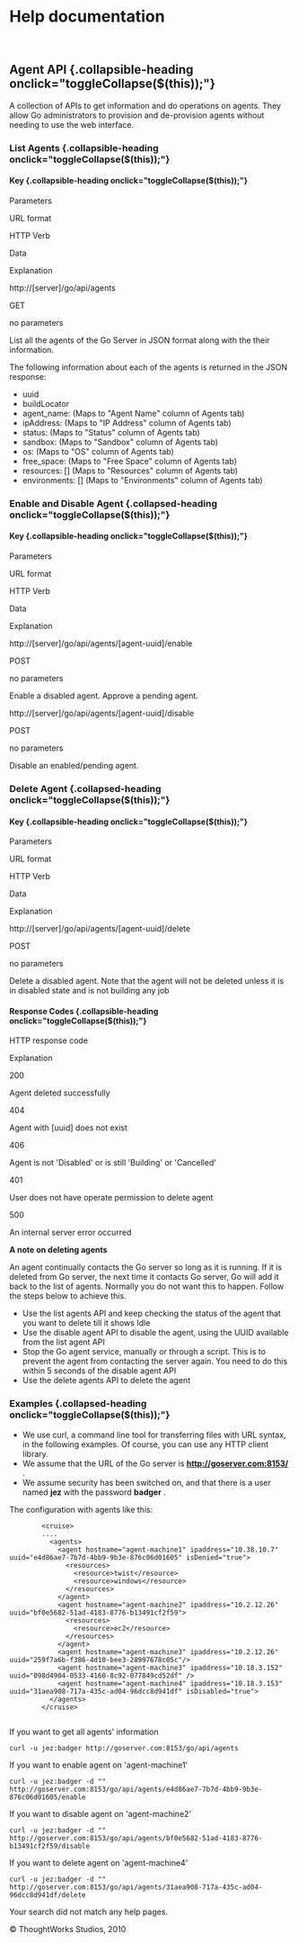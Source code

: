 Help documentation
==================

 

Agent API {.collapsible-heading onclick="toggleCollapse($(this));"}
---------

A collection of APIs to get information and do operations on agents.
They allow Go administrators to provision and de-provision agents
without needing to use the web interface.

### List Agents {.collapsible-heading onclick="toggleCollapse($(this));"}

#### Key {.collapsible-heading onclick="toggleCollapse($(this));"}

Parameters

URL format

HTTP Verb

Data

Explanation

http://[server]/go/api/agents

GET

no parameters

List all the agents of the Go Server in JSON format along with the their
information.

The following information about each of the agents is returned in the
JSON response:

-   uuid
-   buildLocator
-   agent\_name: (Maps to "Agent Name" column of Agents tab)
-   ipAddress: (Maps to "IP Address" column of Agents tab)
-   status: (Maps to "Status" column of Agents tab)
-   sandbox: (Maps to "Sandbox" column of Agents tab)
-   os: (Maps to "OS" column of Agents tab)
-   free\_space: (Maps to "Free Space" column of Agents tab)
-   resources: [] (Maps to "Resources" column of Agents tab)
-   environments: [] (Maps to "Environments" column of Agents tab)

### Enable and Disable Agent {.collapsed-heading onclick="toggleCollapse($(this));"}

#### Key {.collapsible-heading onclick="toggleCollapse($(this));"}

Parameters

URL format

HTTP Verb

Data

Explanation

http://[server]/go/api/agents/[agent-uuid]/enable

POST

no parameters

Enable a disabled agent. Approve a pending agent.

http://[server]/go/api/agents/[agent-uuid]/disable

POST

no parameters

Disable an enabled/pending agent.

### Delete Agent {.collapsed-heading onclick="toggleCollapse($(this));"}

#### Key {.collapsible-heading onclick="toggleCollapse($(this));"}

Parameters

URL format

HTTP Verb

Data

Explanation

http://[server]/go/api/agents/[agent-uuid]/delete

POST

no parameters

Delete a disabled agent. Note that the agent will not be deleted unless
it is in disabled state and is not building any job

#### Response Codes {.collapsible-heading onclick="toggleCollapse($(this));"}

HTTP response code

Explanation

200

Agent deleted successfully

404

Agent with [uuid] does not exist

406

Agent is not 'Disabled' or is still 'Building' or 'Cancelled'

401

User does not have operate permission to delete agent

500

An internal server error occurred

**A note on deleting agents**

An agent continually contacts the Go server so long as it is running. If
it is deleted from Go server, the next time it contacts Go server, Go
will add it back to the list of agents. Normally you do not want this to
happen. Follow the steps below to achieve this.

-   Use the list agents API and keep checking the status of the agent
    that you want to delete till it shows Idle
-   Use the disable agent API to disable the agent, using the UUID
    available from the list agent API
-   Stop the Go agent service, manually or through a script. This is to
    prevent the agent from contacting the server again. You need to do
    this within 5 seconds of the disable agent API
-   Use the delete agents API to delete the agent

### Examples {.collapsed-heading onclick="toggleCollapse($(this));"}

-   We use curl, a command line tool for transferring files with URL
    syntax, in the following examples. Of course, you can use any HTTP
    client library.
-   We assume that the URL of the Go server is
    **http://goserver.com:8153/** .
-   We assume security has been switched on, and that there is a user
    named **jez** with the password **badger** .

The configuration with agents like this:

``` {.code}
        <cruise>
        ....
          <agents>
            <agent hostname="agent-machine1" ipaddress="10.38.10.7" uuid="e4d86ae7-7b7d-4bb9-9b3e-876c06d01605" isDenied="true">
              <resources>
                <resource>twist</resource>
                <resource>windows</resource>
              </resources>
            </agent>
            <agent hostname="agent-machine2" ipaddress="10.2.12.26" uuid="bf0e5682-51ad-4183-8776-b13491cf2f59">
              <resources>
                <resource>ec2</resource>
              </resources>
            </agent>
            <agent hostname="agent-machine3" ipaddress="10.2.12.26" uuid="259f7a6b-f386-4d10-bee3-28997678c05c"/>
            <agent hostname="agent-machine3" ipaddress="10.18.3.152" uuid="098d4904-0533-4160-8c92-077849cd52df" />
            <agent hostname="agent-machine4" ipaddress="10.18.3.153" uuid="31aea908-717a-435c-ad04-96dcc8d941df" isDisabled="true">
          </agents>
        </cruise>
        
```

If you want to get all agents' information

``` {.code}
curl -u jez:badger http://goserver.com:8153/go/api/agents
```

If you want to enable agent on 'agent-machine1'

``` {.code}
curl -u jez:badger -d "" http://goserver.com:8153/go/api/agents/e4d86ae7-7b7d-4bb9-9b3e-876c06d01605/enable
```

If you want to disable agent on 'agent-machine2'

``` {.code}
curl -u jez:badger -d "" http://goserver.com:8153/go/api/agents/bf0e5682-51ad-4183-8776-b13491cf2f59/disable
```

If you want to delete agent on 'agent-machine4'

``` {.code}
curl -u jez:badger -d "" http://goserver.com:8153/go/api/agents/31aea908-717a-435c-ad04-96dcc8d941df/delete
```

Your search did not match any help pages.



© ThoughtWorks Studios, 2010

